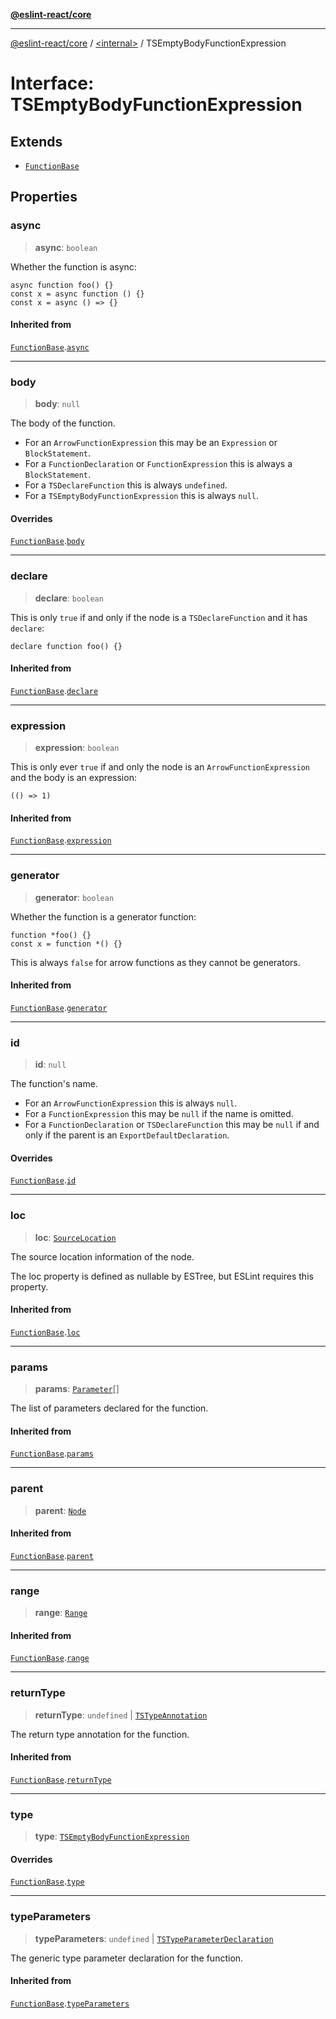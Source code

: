 [**@eslint-react/core**](../../README.md)

***

[@eslint-react/core](../../README.md) / [\<internal\>](../README.md) / TSEmptyBodyFunctionExpression

# Interface: TSEmptyBodyFunctionExpression

## Extends

- [`FunctionBase`](FunctionBase.md)

## Properties

### async

> **async**: `boolean`

Whether the function is async:
```
async function foo() {}
const x = async function () {}
const x = async () => {}
```

#### Inherited from

[`FunctionBase`](FunctionBase.md).[`async`](FunctionBase.md#async)

***

### body

> **body**: `null`

The body of the function.
- For an `ArrowFunctionExpression` this may be an `Expression` or `BlockStatement`.
- For a `FunctionDeclaration` or `FunctionExpression` this is always a `BlockStatement`.
- For a `TSDeclareFunction` this is always `undefined`.
- For a `TSEmptyBodyFunctionExpression` this is always `null`.

#### Overrides

[`FunctionBase`](FunctionBase.md).[`body`](FunctionBase.md#body)

***

### declare

> **declare**: `boolean`

This is only `true` if and only if the node is a `TSDeclareFunction` and it has `declare`:
```
declare function foo() {}
```

#### Inherited from

[`FunctionBase`](FunctionBase.md).[`declare`](FunctionBase.md#declare)

***

### expression

> **expression**: `boolean`

This is only ever `true` if and only the node is an `ArrowFunctionExpression` and the body
is an expression:
```
(() => 1)
```

#### Inherited from

[`FunctionBase`](FunctionBase.md).[`expression`](FunctionBase.md#expression)

***

### generator

> **generator**: `boolean`

Whether the function is a generator function:
```
function *foo() {}
const x = function *() {}
```
This is always `false` for arrow functions as they cannot be generators.

#### Inherited from

[`FunctionBase`](FunctionBase.md).[`generator`](FunctionBase.md#generator)

***

### id

> **id**: `null`

The function's name.
- For an `ArrowFunctionExpression` this is always `null`.
- For a `FunctionExpression` this may be `null` if the name is omitted.
- For a `FunctionDeclaration` or `TSDeclareFunction` this may be `null` if
  and only if the parent is an `ExportDefaultDeclaration`.

#### Overrides

[`FunctionBase`](FunctionBase.md).[`id`](FunctionBase.md#id)

***

### loc

> **loc**: [`SourceLocation`](SourceLocation.md)

The source location information of the node.

The loc property is defined as nullable by ESTree, but ESLint requires this property.

#### Inherited from

[`FunctionBase`](FunctionBase.md).[`loc`](FunctionBase.md#loc)

***

### params

> **params**: [`Parameter`](../type-aliases/Parameter.md)[]

The list of parameters declared for the function.

#### Inherited from

[`FunctionBase`](FunctionBase.md).[`params`](FunctionBase.md#params)

***

### parent

> **parent**: [`Node`](../type-aliases/Node.md)

#### Inherited from

[`FunctionBase`](FunctionBase.md).[`parent`](FunctionBase.md#parent)

***

### range

> **range**: [`Range`](../type-aliases/Range.md)

#### Inherited from

[`FunctionBase`](FunctionBase.md).[`range`](FunctionBase.md#range)

***

### returnType

> **returnType**: `undefined` \| [`TSTypeAnnotation`](TSTypeAnnotation.md)

The return type annotation for the function.

#### Inherited from

[`FunctionBase`](FunctionBase.md).[`returnType`](FunctionBase.md#returntype)

***

### type

> **type**: [`TSEmptyBodyFunctionExpression`](../README.md#tsemptybodyfunctionexpression)

#### Overrides

[`FunctionBase`](FunctionBase.md).[`type`](FunctionBase.md#type)

***

### typeParameters

> **typeParameters**: `undefined` \| [`TSTypeParameterDeclaration`](TSTypeParameterDeclaration.md)

The generic type parameter declaration for the function.

#### Inherited from

[`FunctionBase`](FunctionBase.md).[`typeParameters`](FunctionBase.md#typeparameters)
